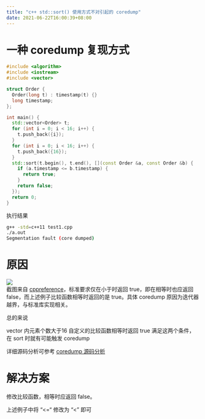 ```yaml
---
title: "c++ std::sort() 使用方式不对引起的 coredump"
date: 2021-06-22T16:00:39+08:00
---
```

# 一种 coredump 复现方式
```c++
#include <algorithm>
#include <iostream>
#include <vector>

struct Order {
  Order(long t) : timestamp(t) {}
  long timestamp;
};

int main() {
  std::vector<Order> t;
  for (int i = 0; i < 16; i++) {
    t.push_back({i});
  }
  for (int i = 0; i < 16; i++) {
    t.push_back({16});
  }
  std::sort(t.begin(), t.end(), [](const Order &a, const Order &b) {
    if (a.timestamp <= b.timestamp) {
      return true;
    }
    return false;
  });
  return 0;
}
```

执行结果
```bash
g++ -std=c++11 test1.cpp
./a.out 
Segmentation fault (core dumped)
```
# 原因
![](/blog/cpp_sort/1.png)  
截图来自 [cppreference](https://zh.cppreference.com/w/cpp/algorithm/sort)，标准要求仅在小于时返回 true，即在相等时也应返回 false，而上述例子比较函数相等时返回的是 true。具体 coredump 原因为迭代器越界，与标准库实现相关。

总的来说

vector 内元素个数大于16
自定义的比较函数相等时返回 true
满足这两个条件，在 sort 时就有可能触发 coredump

详细源码分析可参考 [coredump 源码分析](https://zhuanlan.zhihu.com/p/364361964)
# 解决方案
修改比较函数，相等时应返回 false。

上述例子中将 “<=“ 修改为 “<” 即可